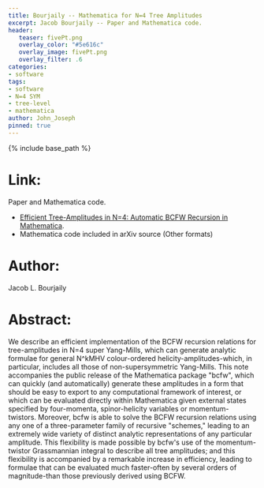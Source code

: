 ```yaml
---
title: Bourjaily -- Mathematica for N=4 Tree Amplitudes
excerpt: Jacob Bourjaily -- Paper and Mathematica code.
header:
   teaser: fivePt.png
   overlay_color: "#5e616c"
   overlay_image: fivePt.png
   overlay_filter: .6
categories:
- software
tags:
- software
- N=4 SYM
- tree-level
- mathematica
author: John_Joseph
pinned: true
---
```

{% include base_path %}

# Link:
Paper and Mathematica code.
  * [Efficient Tree-Amplitudes in N\=4: Automatic BCFW Recursion in Mathematica](https://arxiv.org/abs/1011.2447).
  * Mathematica code included in arXiv source (Other formats)

# Author:
Jacob L. Bourjaily

# Abstract:
We describe an efficient implementation of the BCFW recursion relations for tree-amplitudes in N=4 super Yang-Mills, which can generate analytic formulae for general N^kMHV colour-ordered helicity-amplitudes-which, in particular, includes all those of non-supersymmetric Yang-Mills. This note accompanies the public release of the Mathematica package "bcfw", which can quickly (and automatically) generate these amplitudes in a form that should be easy to export to any computational framework of interest, or which can be evaluated directly within Mathematica given external states specified by four-momenta, spinor-helicity variables or momentum-twistors. Moreover, bcfw is able to solve the BCFW recursion relations using any one of a three-parameter family of recursive "schemes," leading to an extremely wide variety of distinct analytic representations of any particular amplitude. This flexibility is made possible by bcfw\'s use of the momentum-twistor Grassmannian integral to describe all tree amplitudes; and this flexibility is accompanied by a remarkable increase in efficiency, leading to formulae that can be evaluated much faster-often by several orders of magnitude-than those previously derived using BCFW.
